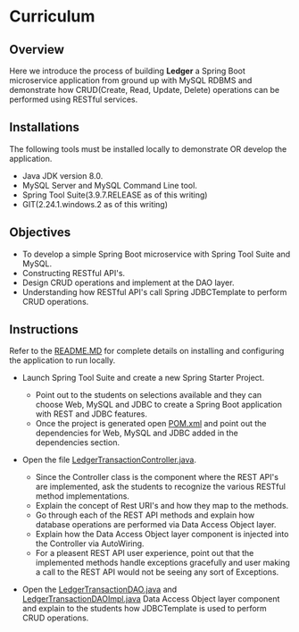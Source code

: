 # Curriculum

## Overview

Here we introduce the process of building **Ledger** a Spring Boot microservice application from ground up with MySQL RDBMS and demonstrate how CRUD(Create, Read, Update, Delete) 
operations can be performed using RESTful services.

## Installations

The following tools must be installed locally to demonstrate OR develop the application.

* Java JDK version 8.0.
* MySQL Server and MySQL Command Line tool.
* Spring Tool Suite(3.9.7.RELEASE as of this writing)
* GIT(2.24.1.windows.2 as of this writing)
 

## Objectives

* To develop a simple Spring Boot microservice with Spring Tool Suite and MySQL.
* Constructing RESTful API's.
* Design CRUD operations and implement at the DAO layer.
* Understanding how RESTful API's call Spring JDBCTemplate to perform CRUD operations.

## Instructions

Refer to the [README.MD](https://github.com/sriranjan-tadimari/LedgerApplication/blob/main/README.md) for complete details on installing and 
configuring the application to run locally.

* Launch Spring Tool Suite and create a new Spring Starter Project. 
  * Point out to the students on selections available and they can choose  Web, MySQL and JDBC to create a Spring Boot application with REST and JDBC features.
  * Once the project is generated open [POM.xml](https://github.com/sriranjan-tadimari/LedgerApplication/blob/main/pom.xml) and point out the dependencies for Web, MySQL and JDBC added in the dependencies section.

* Open the file [LedgerTransactionController.java](https://github.com/sriranjan-tadimari/LedgerApplication/blob/main/src/main/java/com/twou/ledgerapp/controller/LedgerTransactionController.java). 
   * Since the Controller class is the component where the REST API's are implemented, ask the students to recognize the various RESTful method implementations. 
   * Explain the concept of Rest URI's and how they map to the methods. 
   * Go through each of the REST API methods and explain how database operations are performed via Data Access Object layer.
   * Explain how the Data Access Object layer component is injected into the Controller via AutoWiring.
   * For a pleasent REST API user experience, point out that the implemented methods handle exceptions gracefully and user making a call to the REST API would not be seeing   any sort of Exceptions.

* Open the [LedgerTransactionDAO.java](https://github.com/sriranjan-tadimari/LedgerApplication/blob/main/src/main/java/com/twou/ledgerapp/dao/LedgerTransactionDAO.java) and [LedgerTransactionDAOImpl.java](https://github.com/sriranjan-tadimari/LedgerApplication/blob/main/src/main/java/com/twou/ledgerapp/dao/LedgerTransactionDAOImpl.java) Data Access Object layer component and explain to the students how JDBCTemplate is used to perform CRUD operations.
